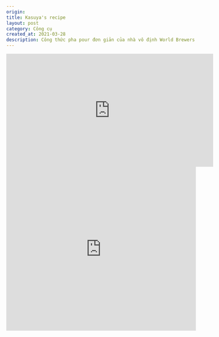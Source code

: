 ```yaml
---
origin: 
title: Kasuya's recipe
layout: post
category: Công cụ
created_at: 2021-03-28
description: Công thức pha pour đơn giản của nhà vô định World Brewers Cup 2016. Đi kèm bảng tính cho người lười.
---
```

<!-- pc -->
<iframe class="hidden sm:block" width="550" height="300" frameborder="0" scrolling="no" src="https://onedrive.live.com/embed?resid=BB1DCFE92739C40E%2123712&authkey=%21ALO6T4VlDHj_XxQ&em=2&wdAllowInteractivity=False&AllowTyping=True&Item='pc'!A1%3AH10&wdHideGridlines=True&wdDownloadButton=True&wdInConfigurator=True"></iframe>
<!--  -->

<!-- mobile -->
<iframe class="block sm:hidden" width="100%" height="435" frameborder="0" scrolling="no" src="https://onedrive.live.com/embed?resid=BB1DCFE92739C40E%2123712&authkey=%21ALO6T4VlDHj_XxQ&em=2&wdAllowInteractivity=False&AllowTyping=True&Item='mobile'!A1%3AF15&wdHideGridlines=True&wdInConfigurator=True"></iframe>
<!--  -->